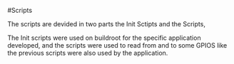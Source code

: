 #Scripts

The scripts are devided in two parts the Init Sctipts and the Scripts,

The Init scripts were used on buildroot for the specific application developed, and
the scripts were used to read from and to some GPIOS like the previous scripts
were also used by the application.

